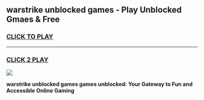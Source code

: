 
## warstrike unblocked games - Play Unblocked Gmaes & Free
<h3>
<a href="https://news.freeplayer.one?title=warstrike_unblocked_games&ref=23F">CLICK TO PLAY</a></h3>
<hr>

<h3>
<a href="https://news.freeplayer.one?title=warstrike_unblocked_games&ref=23F">CLICK 2 PLAY</a>
  
</h3>

<a href="https://news.freeplayer.one?title=warstrike_unblocked_games&ref=23F/"><img src="https://clearcache.store/games.png"></a>


**warstrike unblocked games games unblocked: Your Gateway to Fun and Accessible Online Gaming**
